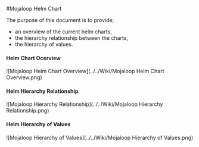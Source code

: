 #Mojaloop Helm Chart

The purpose of this document is to provide;
- an overview of the current helm charts,
- the hierarchy relationship between the charts,
- the hierarchy of values.

#### Helm Chart Ocerview
![Mojaloop Helm Chart Overview](../../Wiki/Mojaloop Helm Chart Overview.png)

#### Helm Hierarchy Relationship
![Mojaloop Hierarchy Relationship](../../Wiki/Mojaloop Hierarchy Relationship.png)

#### Helm Hierarchy of Values
![Mojaloop Hierarchy of Values](../../Wiki/Mojaloop Hierarchy of Values.png)